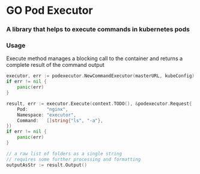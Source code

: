 # GO Pod Executor
### A library that helps to execute commands in kubernetes pods

### Usage
Execute method manages a blocking call to the container and returns a complete result of the command output
```go
executor, err := podexecutor.NewCommandExecutor(masterURL, kubeConfig)
if err != nil {
    panic(err)
}

result, err := executor.Execute(context.TODO(), &podexecutor.Request{
    Pod:       "nginx",
    Namespace: "executor",
    Command:   []string{"ls", "-a"},
})
if err != nil {
    panic(err)
}

// a raw list of folders as a single string
// requires some further processing and formatting
outputAsStr := result.Output()
```